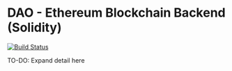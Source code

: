 # DAO - Ethereum Blockchain Backend (Solidity)
[![Build Status](https://travis-ci.com/dOrgTech/ID-DAO.svg?branch=dev)](https://travis-ci.com/dOrgTech/ID-DAO)

TO-DO: Expand detail here
